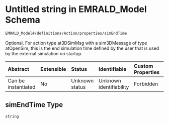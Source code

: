# Untitled string in EMRALD_Model Schema

```txt
EMRALD_Model#/definitions/Action/properties/simEndTime
```

Optional. For action type at3DSimMsg with a sim3DMessage of type atOpenSim, this is the end simulation time defined by the user that is used by the external simulation on startup.

| Abstract            | Extensible | Status         | Identifiable            | Custom Properties | Additional Properties | Access Restrictions | Defined In                                                                                                    |
| :------------------ | :--------- | :------------- | :---------------------- | :---------------- | :-------------------- | :------------------ | :------------------------------------------------------------------------------------------------------------ |
| Can be instantiated | No         | Unknown status | Unknown identifiability | Forbidden         | Allowed               | none                | [EMRALD_JsonSchemaV3_0.json*](../../../../../Emrald-UI/out/EMRALD_JsonSchemaV3_0.json "open original schema") |

## simEndTime Type

`string`
